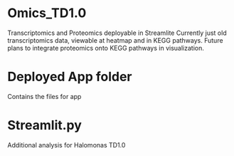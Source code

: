 # Omics_TD1.0
Transcriptomics and Proteomics deployable in Streamlite
Currently just old transcriptomics data, viewable at heatmap and in KEGG pathways. Future plans to integrate proteomics onto KEGG pathways in visualization.

# Deployed App folder
Contains the files for app

# Streamlit.py
Additional analysis for Halomonas TD1.0
